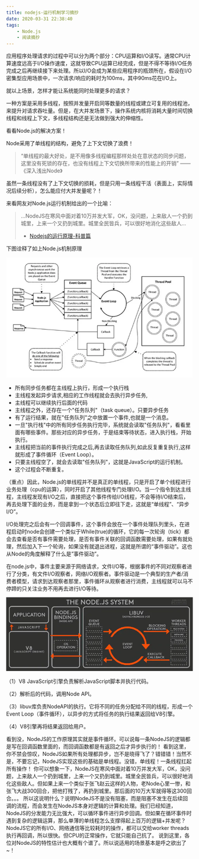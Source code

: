 ```yaml
---
title: nodejs-运行机制学习摘抄
date: 2020-03-31 22:38:40
tags:
    - Node.js
    - 阅读摘抄
---
```


应用程序处理请求的过程中可以分为两个部分：CPU运算和I/O读写。通常CPU计算速度远高于I/O操作速度，这就导致CPU运算已经完成，但是不得不等待I/O任务完成之后再继续接下来处理。所以I/O会成为某些应用程序的瓶颈所在，假设在I/O密集型应用场景中，一次请求/响应的耗时为100ms，其中90ms花在I/O上。

  就以上场景，怎样才能让系统能同时处理更多的请求？

  一种方案是采用多线程，按照并发量开启同等数量的线程或建立可复用的线程池，来提升对请求吞吐量。但是，在大并发场景下，操作系统内核将消耗大量时间切换线程和线程上下文，多线程结构还是无法做到强大的伸缩性。

  看看Node.js的解决方案！

  Node采用了单线程的结构，避免了上下文切换了浪费！

  > “单线程的最大好处，是不用像多线程编程那样处处在意状态的同步问题，这里没有死锁的存在，也没有线程上下文切换所带来的性能上的开销” —— 《深入浅出Node》

  虽然一条线程没有了上下文切换的损耗，但是只用一条线程干活（表面上，实际情况后续分析），怎么能应付大并发量呢？！

来看网友对Node.js运行机制给出的一个比喻：

>...NodeJS在寒风中面对着10万并发大军，OK，没问题，上来敌人一个扔到城里，上来一个又扔到城里。城里全民皆兵，可以很好地消化这些敌人...
>- [Nodejs的运行原理-科普篇](https://www.cnblogs.com/peiyu1988/p/8032982.html)

下图诠释了如上Node.js机制原理

![Nodejs运行机制](../img/nodejs/nodejs-运行机制.webp)

- 所有同步任务都在主线程上执行，形成一个执行栈
- 主线程发起异步请求,相应的工作线程就会去执行异步任务,
- 主线程可以继续执行后面的代码
- 主线程之外，还存在一个"任务队列"（task queue）。只要异步任务
- 有了运行结果，就在"任务队列"之中放置一个事件,也就是一个消息。
- 一旦"执行栈"中的所有同步任务执行完毕，系统就会读取"任务队列"，看看里面有哪些事件。那些对应的异步任务，于是结束等待状态，进入执行栈，开始执行。
- 主线程把当前的事件执行完成之后,再去读取任务队列,如此反复重复执行,这样就形成了事件循环（Event Loop）。
- 只要主线程空了，就会去读取"任务队列"，这就是JavaScript的运行机制。
- 这个过程会不断重复。


（重点）因此，Node.js的单线程并不是真正的单线程，只是开启了单个线程进行业务处理（cpu的运算），同时开启了其他线程专门处理I/O。当一个指令到达主线程，主线程发现有I/O之后，直接把这个事件传给I/O线程，不会等待I/O结束后，再去处理下面的业务，而是拿到一个状态后立即往下走，这就是“单线程”、“异步I/O”。

I/O处理完之后会有一个回调事件，这个事件会放在一个事件处理队列里头，在进程启动时node会创建一个类似于While(true)的循环，它的每一次轮询（tick）都会去查看是否有事件需要处理，是否有事件关联的回调函数需要处理，如果有就处理，然后加入下一个轮询，如果没有就退出进程，这就是所谓的“事件驱动”。这也从Node的角度解释了什么是”事件驱动”。

在node.js中，事件主要来源于网络请求，文件I/O等，根据事件的不同对观察者进行了分类，有文件I/O观察者，网络I/O观察者。事件驱动是一个典型的生产者/消费者模型，请求到达观察者那里，事件循环从观察者进行消费，主线程就可以马不停蹄的只关注业务不用再去进行I/O等待。

![非阻塞IO](../img/nodejs/nodejs-EventLoop.webp)

（1）V8 JavaScript引擎负责解析JavaScript脚本并执行代码。

（2）解析后的代码，调用Node API。

（3）libuv库负责NodeAPI的执行。它将不同的任务分配给不同的线程，形成一个Event Loop（事件循环），以异步的方式将任务的执行结果返回给V8引擎。

（4）V8引擎再将结果返回给用户。


看到没，NodeJS的工作原理其实就是事件循环。可以说每一条NodeJS的逻辑都是写在回调函数里面的，而回调函数都是有返回之后才异步执行的！
看到这里，你不禁会惊叹，NodeJS如果所有处理都异步，岂不是晓得飞了？错错错！当然不是，不要忘记，NodeJS实现这些的基础是单线程。没错，单线程！一条线程扛起所有操作！
你可以想象一下，NodeJS在寒风中面对着10万并发大军，OK，没问题，上来敌人一个扔到城里，上来一个又扔到城里。城里全民皆兵，可以很好地消化这些敌人。但如果上来一个类似于张飞赵云这样的人物，老Node心里一惨，和张飞大战300回合，把他打残了，再扔到城里。那后面的10万大军就得等这300回合。。。
所以这说明什么？说明NodeJS不是没有阻塞，而是阻塞不发生在后续回调的流程，而会发生在NodeJS本身对逻辑的计算和处理。我们已经知道，NodeJS的分发能力无比强大，可以循环事件进行异步回调。但如果在循环事件时遇到复杂的逻辑运算，那么单薄的单线程怎么支撑得起上百万的逻辑+并发呢？NodeJS它的所有I/O、网络通信等比较耗时的操作，都可以交给worker threads执行再回调，所以很快。但CPU的正常操作，它就只能自己抗了。 
说到这里，各位对NodeJS的特性估计也大概有个谱了。所以说适用的场景基本是呼之欲出了~！
